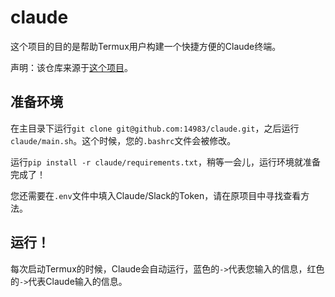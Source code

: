 # claude

这个项目的目的是帮助Termux用户构建一个快捷方便的Claude终端。

声明：该仓库来源于[这个项目](https://github.com/yokonsan/claude-in-slack-api)。

## 准备环境

在主目录下运行`git clone git@github.com:14983/claude.git`，之后运行`claude/main.sh`。这个时候，您的`.bashrc`文件会被修改。

运行`pip install -r claude/requirements.txt`，稍等一会儿，运行环境就准备完成了！

您还需要在`.env`文件中填入Claude/Slack的Token，请在原项目中寻找查看方法。

## 运行！

每次启动Termux的时候，Claude会自动运行，蓝色的`->`代表您输入的信息，红色的`->`代表Claude输入的信息。